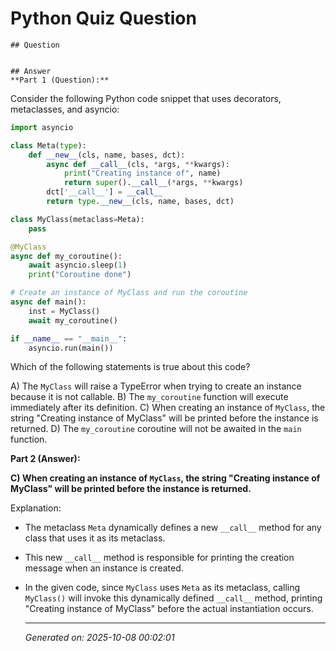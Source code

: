 # Python Quiz Question
    
    ## Question
    
    
    ## Answer
    **Part 1 (Question):**

Consider the following Python code snippet that uses decorators, metaclasses, and asyncio:

```python
import asyncio

class Meta(type):
    def __new__(cls, name, bases, dct):
        async def __call__(cls, *args, **kwargs):
            print("Creating instance of", name)
            return super().__call__(*args, **kwargs)
        dct['__call__'] = __call__
        return type.__new__(cls, name, bases, dct)

class MyClass(metaclass=Meta):
    pass

@MyClass
async def my_coroutine():
    await asyncio.sleep(1)
    print("Coroutine done")

# Create an instance of MyClass and run the coroutine
async def main():
    inst = MyClass()
    await my_coroutine()

if __name__ == "__main__":
    asyncio.run(main())
```

Which of the following statements is true about this code?

A) The `MyClass` will raise a TypeError when trying to create an instance because it is not callable.
B) The `my_coroutine` function will execute immediately after its definition.
C) When creating an instance of `MyClass`, the string "Creating instance of MyClass" will be printed before the instance is returned.
D) The `my_coroutine` coroutine will not be awaited in the `main` function.

**Part 2 (Answer):**

**C) When creating an instance of `MyClass`, the string "Creating instance of MyClass" will be printed before the instance is returned.**

Explanation:
- The metaclass `Meta` dynamically defines a new `__call__` method for any class that uses it as its metaclass.
- This new `__call__` method is responsible for printing the creation message when an instance is created.
- In the given code, since `MyClass` uses `Meta` as its metaclass, calling `MyClass()` will invoke this dynamically defined `__call__` method, printing "Creating instance of MyClass" before the actual instantiation occurs.
    
    ---
    *Generated on: 2025-10-08 00:02:01*
    